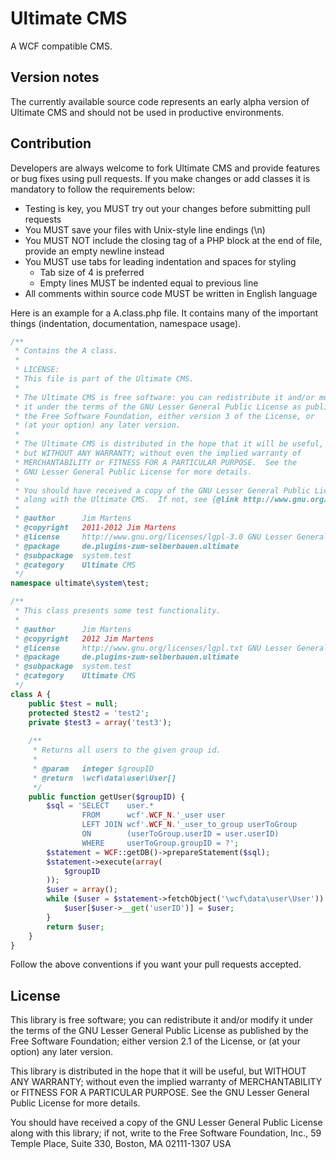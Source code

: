 Ultimate CMS
===============================

A WCF compatible CMS.


Version notes
-------------

The currently available source code represents an early alpha version of Ultimate CMS and should not be used in productive environments.

Contribution
------------

Developers are always welcome to fork Ultimate CMS and provide features or bug fixes using pull requests. If you make changes or add classes it is mandatory to follow the requirements below:

* Testing is key, you MUST try out your changes before submitting pull requests
* You MUST save your files with Unix-style line endings (\n)
* You MUST NOT include the closing tag of a PHP block at the end of file, provide an empty newline instead
* You MUST use tabs for leading indentation and spaces for styling
    * Tab size of 4 is preferred
    * Empty lines MUST be indented equal to previous line
* All comments within source code MUST be written in English language

Here is an example for a A.class.php file. It contains many of the important things (indentation, documentation, namespace usage).
```php
/**
 * Contains the A class.
 * 
 * LICENSE:
 * This file is part of the Ultimate CMS.
 *
 * The Ultimate CMS is free software: you can redistribute it and/or modify
 * it under the terms of the GNU Lesser General Public License as published by
 * the Free Software Foundation, either version 3 of the License, or
 * (at your option) any later version.
 * 
 * The Ultimate CMS is distributed in the hope that it will be useful,
 * but WITHOUT ANY WARRANTY; without even the implied warranty of
 * MERCHANTABILITY or FITNESS FOR A PARTICULAR PURPOSE.  See the
 * GNU Lesser General Public License for more details.
 * 
 * You should have received a copy of the GNU Lesser General Public License
 * along with the Ultimate CMS.  If not, see {@link http://www.gnu.org/licenses/}.
 * 
 * @author		Jim Martens
 * @copyright	2011-2012 Jim Martens
 * @license		http://www.gnu.org/licenses/lgpl-3.0 GNU Lesser General Public License, version 3
 * @package		de.plugins-zum-selberbauen.ultimate
 * @subpackage	system.test
 * @category	Ultimate CMS
 */
namespace ultimate\system\test;

/**
 * This class presents some test functionality.
 * 
 * @author		Jim Martens
 * @copyright	2012 Jim Martens
 * @license		http://www.gnu.org/licenses/lgpl.txt GNU Lesser General Public License
 * @package		de.plugins-zum-selberbauen.ultimate
 * @subpackage	system.test
 * @category	Ultimate CMS
 */
class A {
	public $test = null;
	protected $test2 = 'test2';
	private $test3 = array('test3');
	
	/**
	 * Returns all users to the given group id.
	 * 
	 * @param	integer	$groupID
	 * @return	\wcf\data\user\User[]
	 */
	public function getUser($groupID) {
		$sql = 'SELECT    user.*
		        FROM      wcf'.WCF_N.'_user user
		        LEFT JOIN wcf'.WCF_N.'_user_to_group userToGroup
		        ON        (userToGroup.userID = user.userID)
		        WHERE     userToGroup.groupID = ?';
		$statement = WCF::getDB()->prepareStatement($sql);
		$statement->execute(array(
			$groupID
		));
		$user = array();
		while ($user = $statement->fetchObject('\wcf\data\user\User')) {
			$user[$user->__get('userID')] = $user;
		}
		return $user;
	}
}
```

Follow the above conventions if you want your pull requests accepted.

License
-------

This library is free software; you can redistribute it and/or
modify it under the terms of the GNU Lesser General Public License
as published by the Free Software Foundation; either version 2.1
of the License, or (at your option) any later version.

This library is distributed in the hope that it will be useful,
but WITHOUT ANY WARRANTY; without even the implied warranty of
MERCHANTABILITY or FITNESS FOR A PARTICULAR PURPOSE. See the GNU
Lesser General Public License for more details.

You should have received a copy of the GNU Lesser General Public
License along with this library; if not, write to the Free Software
Foundation, Inc., 59 Temple Place, Suite 330, Boston, MA 02111-1307 USA